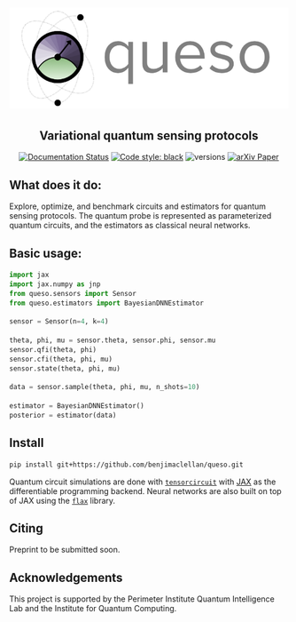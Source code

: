 <div align="center">

# ![Queso](docs/imgs/logo.png)

<h2 align="center">
    Variational quantum sensing protocols
</h2>

[![Documentation Status](https://readthedocs.org/projects/queso/badge/?version=latest)](https://queso.readthedocs.io/en/latest/?badge=latest)
[![Code style: black](https://img.shields.io/badge/code%20style-black-000000.svg)](https://github.com/ambv/black)
![versions](https://img.shields.io/badge/python-3.8%20%7C%203.9%20%7C%203.10-blue)
[![arXiv Paper](https://img.shields.io/badge/arXiv-2403.02394-red)](https://arxiv.org/abs/2403.02394)

</div>





[//]: # (<p align="center" style="font-size:20px">)

[//]: # (    The design and optimization of quantum sensing protocols using variational methods.)

[//]: # (</p>)


## What does it do:
Explore, optimize, and benchmark circuits and estimators for quantum sensing protocols.
The quantum probe is represented as parameterized quantum circuits, and the estimators as classical neural networks.


## Basic usage:
```py
import jax
import jax.numpy as jnp
from queso.sensors import Sensor
from queso.estimators import BayesianDNNEstimator

sensor = Sensor(n=4, k=4)

theta, phi, mu = sensor.theta, sensor.phi, sensor.mu
sensor.qfi(theta, phi)
sensor.cfi(theta, phi, mu)
sensor.state(theta, phi, mu)

data = sensor.sample(theta, phi, mu, n_shots=10)

estimator = BayesianDNNEstimator()
posterior = estimator(data)
```



## Install
```bash
pip install git+https://github.com/benjimaclellan/queso.git
```
Quantum circuit simulations are done with [`tensorcircuit`](https://github.com/tencent-quantum-lab/tensorcircuit) 
with [JAX](https://github.com/google/jax) as the differentiable programming backend.
Neural networks are also built on top of JAX using the [`flax`](https://github.com/google/flax) library.

## Citing
Preprint to be submitted soon. 


## Acknowledgements
This project is supported by the Perimeter Institute Quantum Intelligence Lab and the 
Institute for Quantum Computing.
